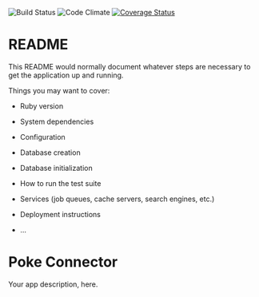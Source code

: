 ![Build Status](https://codeship.com/projects/96ea1a30-76ab-0134-3da1-4269843b54e0/status?branch=master)
![Code Climate](https://codeclimate.com/github/MarcvanMelle/Poke-Connector.png)
[![Coverage Status](https://coveralls.io/repos/github/MarcvanMelle/Poke-Connector/badge.svg?branch=master)](https://coveralls.io/github/MarcvanMelle/Poke-Connector?branch=master)

# README

This README would normally document whatever steps are necessary to get the
application up and running.

Things you may want to cover:

* Ruby version

* System dependencies

* Configuration

* Database creation

* Database initialization

* How to run the test suite

* Services (job queues, cache servers, search engines, etc.)

* Deployment instructions

* ...
# Poke Connector
Your app description, here.
